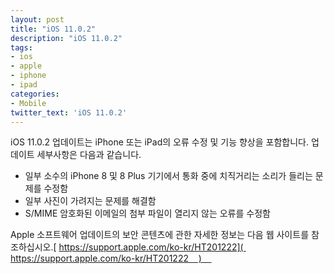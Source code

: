 ```yaml
---
layout: post
title: "iOS 11.0.2"
description: "iOS 11.0.2"
tags:
- ios
- apple
- iphone
- ipad
categories:
- Mobile
twitter_text: 'iOS 11.0.2'
---
```


iOS 11.0.2 업데이트는 iPhone 또는 iPad의 오류 수정 및 기능 향상을 포함합니다. 업데이트 세부사항은 다음과 같습니다.

* 일부 소수의 iPhone 8 및 8 Plus 기기에서 통화 중에 치직거리는 소리가 들리는 문제를 수정함
* 일부 사진이 가려지는 문제를 해결함
* S/MIME 암호화된 이메일의 첨부 파일이 열리지 않는 오류를 수정함

Apple 소프트웨어 업데이트의 보안 콘텐츠에 관한 자세한 정보는 다음 웹 사이트를 참조하십시오.[ https://support.apple.com/ko-kr/HT201222]( https://support.apple.com/ko-kr/HT201222    )    
